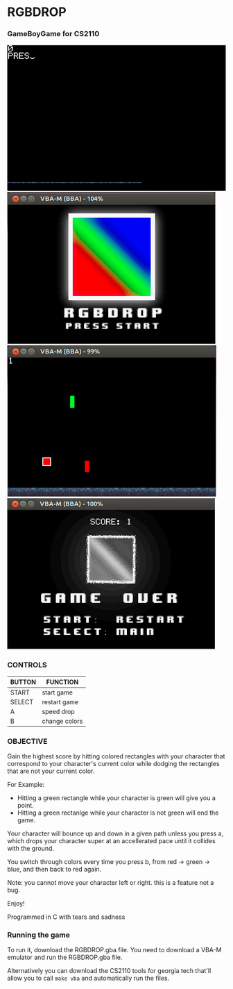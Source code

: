 # RGBDROP
### GameBoyGame for CS2110

![image](RGBDropDemo.gif)
![image](RGBDROPscreen1.png)
![image](RGBDROPscreen3.png)
![image](RGBDROPscreen2.png)

### CONTROLS
| BUTTON | FUNCTION      |
| -----  | ------------- |
| START  | start game    |
| SELECT | restart game  |
| A      | speed drop    |
| B      | change colors |

### OBJECTIVE 
Gain the highest score by hitting colored rectangles with your character that correspond to your character's current color while dodging the rectangles that are not your current color.

For Example:
- Hitting a green rectangle while your character is green will give you a point.
- Hitting a green rectanlge while your character is not green will end the game.

Your character will bounce up and down in a given path unless you press a, which drops your character super at an accellerated pace until it collides with the ground.

You switch through colors every time you press b, from red -> green -> blue, and then back to red again.

Note: you cannot move your character left or right. this is a feature not a bug.

Enjoy!

Programmed in C with tears and sadness

### Running the game
To run it, download the RGBDROP.gba file. You need to download a VBA-M emulator and run the RGBDROP.gba file.

Alternatively you can download the CS2110 tools for georgia tech that'll allow you to call `make vba` and automatically run the files.


